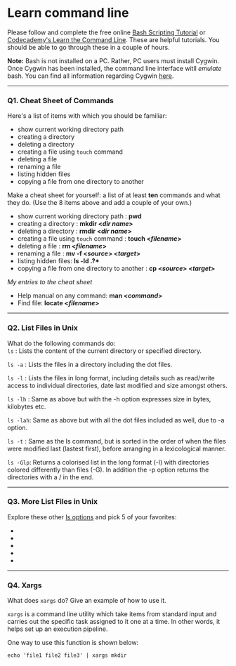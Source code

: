 # Learn command line

Please follow and complete the free online [Bash Scripting Tutorial](https://ryanstutorials.net/bash-scripting-tutorial/) or [Codecademy's Learn the Command Line](https://www.codecademy.com/learn/learn-the-command-line). These are helpful tutorials. You should be able to go through these in a couple of hours.

**Note:** Bash is not installed on a PC. Rather, PC users must install Cygwin. Once Cygwin has been installed, the command line interface witll _emulate_ bash. You can find all information regarding Cygwin [here](https://www.cygwin.com/).

---

### Q1.  Cheat Sheet of Commands  

Here's a list of items with which you should be familiar:  
* show current working directory path
* creating a directory
* deleting a directory
* creating a file using `touch` command
* deleting a file
* renaming a file
* listing hidden files
* copying a file from one directory to another

Make a cheat sheet for yourself: a list of at least **ten** commands and what they do.  (Use the 8 items above and add a couple of your own.)  

* show current working directory path : **pwd**
* creating a directory : **mkdir <_dir name_>**
* deleting a directory : **rmdir <_dir name_>**
* creating a file using `touch` command : **touch <_filename_>**
* deleting a file : **rm <_filename_>**
* renaming a file : **mv -f <_source_> <_target_>**
* listing hidden files: __ls -ld .?*__
* copying a file from one directory to another : **cp <_source_> <_target_>**

_My entries to the cheat sheet_

* Help manual on any command: **man <_command_>**
* Find file: **locate <_filename_>**
---

### Q2.  List Files in Unix   

What do the following commands do:  
`ls`     : Lists the content of the current directory or specified directory.

`ls -a`  : Lists the files in a directory including the dot files. 

`ls -l`  : Lists the files in long format, including details such as read/write access to individual directories, date last modified and size amongst others.

`ls -lh` : Same as above but with the -h option expresses size in bytes, kilobytes etc. 

`ls -lah`: Same as above but with all the dot files included as well, due to -a option.

`ls -t`  : Same as the ls command, but is sorted in the order of when the files were modified last (lastest first), before arranging in a lexicological manner.

`ls -Glp`: Returns a colorised list in the long format (-l) with directories colored differently than files (-G). In addition the -p option returns the directories with a / in the end. 


---

### Q3.  More List Files in Unix  

Explore these other [ls options](http://www.techonthenet.com/unix/basic/ls.php) and pick 5 of your favorites:

* 
*
*
*
*


---

### Q4.  Xargs   

What does `xargs` do? Give an example of how to use it.

`xargs` is a command line utility which take items from standard input and carries out the specific task assigned to it one at a time. In other words, it helps set up an execution pipeline.

One way to use this function is shown below: 

```
echo 'file1 file2 file3' | xargs mkdir
```


 

